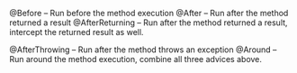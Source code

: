@Before – Run before the method execution @After – Run after the method returned a result @AfterReturning – Run after the method returned a result, intercept the returned result as well.

@AfterThrowing – Run after the method throws an exception @Around – Run around the method execution, combine all three advices above.